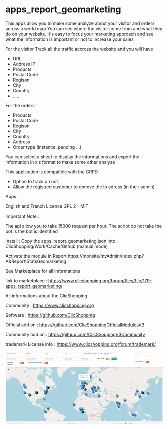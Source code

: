 # apps_report_geomarketing

This apps allow you to make some analyze about your visitor and orders across a world map
You can see where the visitor come from and what they do on your website.
It's easy to focus your marketing approach and see what the information is important or not to increase your sales

For the visitor
Track all the traffic accross the website and you will have 
- URL
- Address IP
- Products
- Postal Code
- Regison
- City
- Country
- .....

For the orders
- Products
- Postal Code
- Regison
- City
- Country
- Address
- Order type (instance, pending ...)

You can select a sheet to display the informations and export the information in xls format to make some other analyze

This application is compatible with the GRPD
- Option to track on not.
- Allow the registred customer to remove the Ip adress (in their admin)

Apps :

English and Franch
Licence GPL 2 - MIT

Important Note :

The api allow you to take 15000 request per hour.
The script do not take the bot is the bot is identified


Install :
Copy the apps_report_geomarketing.json into ClicShopping/Work/Cache/Github (manual mode)

Activate the module in Report
https://monsite/myAdmin/index.php?A&Report\StatsGeomarketing


See Marketplace for all informations

link to marketplace : https://www.clicshopping.org/forum/files/file/179-apps_report_geomarketing/


All informations about the ClicShopping

Community : https://www.clicshopping.org

Software : https://github.com/ClicShopping

Official add on : https://github.com/ClicShoppingOfficialModulesV3

Community add on : https://github.com/ClicShoppingV3Community

trademark License info : https://www.clicshopping.org/forum/trademark/ 

![email](https://github.com/ClicShoppingOfficialModulesV3/apps_report_geomarketing/blob/master/ModuleInfosJson/image.jpg)


